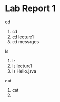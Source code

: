 # Lab Report 1

cd
1. cd
2. cd lecture1
3. cd messages

ls
1. ls
2. ls lecture1
3. ls Hello.java

cat
1. cat 
1. 
